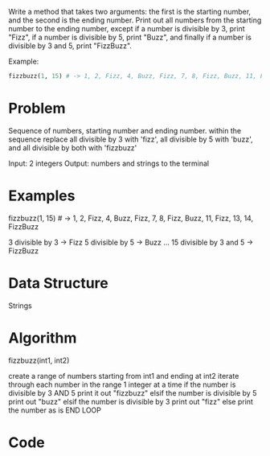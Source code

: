 Write a method that takes two arguments: the first is the starting number, and the second is the ending number. Print out all numbers from the starting number to the ending number, except if a number is divisible by 3, print "Fizz", if a number is divisible by 5, print "Buzz", and finally if a number is divisible by 3 and 5, print "FizzBuzz".

Example:

```ruby
fizzbuzz(1, 15) # -> 1, 2, Fizz, 4, Buzz, Fizz, 7, 8, Fizz, Buzz, 11, Fizz, 13, 14, FizzBuzz
```
  # Problem
Sequence of numbers, starting number and ending number. within the sequence replace all divisible by 3 with 'fizz', all divisible by 5 with 'buzz', and all divisible by both with 'fizzbuzz'

Input: 2 integers
Output: numbers and strings to the terminal

  # Examples

fizzbuzz(1, 15) # -> 1, 2, Fizz, 4, Buzz, Fizz, 7, 8, Fizz, Buzz, 11, Fizz, 13, 14, FizzBuzz

3 divisible by 3  -> Fizz
5 divisible by 5 -> Buzz
...
15 divisible by 3 and 5 -> FizzBuzz

  # Data Structure

  Strings


  # Algorithm

  fizzbuzz(int1, int2)

  create a range of numbers starting from int1 and ending at int2
  iterate through each number in the range 1 integer at a time
     if the number is divisible by 3 AND 5 print it out "fizzbuzz"
     elsif the number is divisible by 5 print out "buzz"
     elsif the number is divisible by 3 print out "fizz"
     else print the number as is
  END LOOP
  


  # Code
